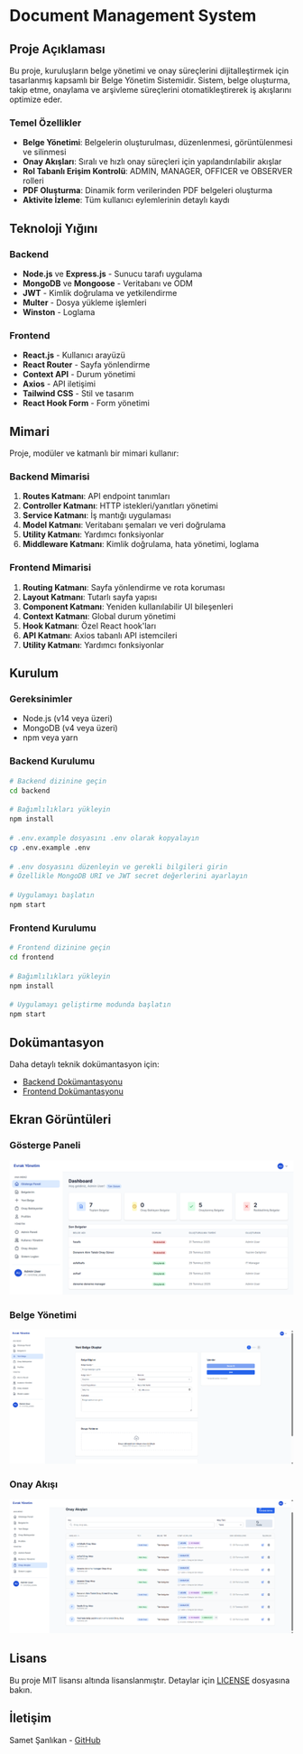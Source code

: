 # Document Management System

## Proje Açıklaması

Bu proje, kuruluşların belge yönetimi ve onay süreçlerini dijitalleştirmek için tasarlanmış kapsamlı bir Belge Yönetim Sistemidir. Sistem, belge oluşturma, takip etme, onaylama ve arşivleme süreçlerini otomatikleştirerek iş akışlarını optimize eder.

### Temel Özellikler

- **Belge Yönetimi**: Belgelerin oluşturulması, düzenlenmesi, görüntülenmesi ve silinmesi
- **Onay Akışları**: Sıralı ve hızlı onay süreçleri için yapılandırılabilir akışlar
- **Rol Tabanlı Erişim Kontrolü**: ADMIN, MANAGER, OFFICER ve OBSERVER rolleri
- **PDF Oluşturma**: Dinamik form verilerinden PDF belgeleri oluşturma
- **Aktivite İzleme**: Tüm kullanıcı eylemlerinin detaylı kaydı

## Teknoloji Yığını

### Backend
- **Node.js** ve **Express.js** - Sunucu tarafı uygulama
- **MongoDB** ve **Mongoose** - Veritabanı ve ODM
- **JWT** - Kimlik doğrulama ve yetkilendirme
- **Multer** - Dosya yükleme işlemleri
- **Winston** - Loglama

### Frontend
- **React.js** - Kullanıcı arayüzü
- **React Router** - Sayfa yönlendirme
- **Context API** - Durum yönetimi
- **Axios** - API iletişimi
- **Tailwind CSS** - Stil ve tasarım
- **React Hook Form** - Form yönetimi

## Mimari

Proje, modüler ve katmanlı bir mimari kullanır:

### Backend Mimarisi
1. **Routes Katmanı**: API endpoint tanımları
2. **Controller Katmanı**: HTTP istekleri/yanıtları yönetimi
3. **Service Katmanı**: İş mantığı uygulaması
4. **Model Katmanı**: Veritabanı şemaları ve veri doğrulama
5. **Utility Katmanı**: Yardımcı fonksiyonlar
6. **Middleware Katmanı**: Kimlik doğrulama, hata yönetimi, loglama

### Frontend Mimarisi
1. **Routing Katmanı**: Sayfa yönlendirme ve rota koruması
2. **Layout Katmanı**: Tutarlı sayfa yapısı
3. **Component Katmanı**: Yeniden kullanılabilir UI bileşenleri
4. **Context Katmanı**: Global durum yönetimi
5. **Hook Katmanı**: Özel React hook'ları
6. **API Katmanı**: Axios tabanlı API istemcileri
7. **Utility Katmanı**: Yardımcı fonksiyonlar

## Kurulum

### Gereksinimler
- Node.js (v14 veya üzeri)
- MongoDB (v4 veya üzeri)
- npm veya yarn

### Backend Kurulumu
```bash
# Backend dizinine geçin
cd backend

# Bağımlılıkları yükleyin
npm install

# .env.example dosyasını .env olarak kopyalayın
cp .env.example .env

# .env dosyasını düzenleyin ve gerekli bilgileri girin
# Özellikle MongoDB URI ve JWT secret değerlerini ayarlayın

# Uygulamayı başlatın
npm start
```

### Frontend Kurulumu
```bash
# Frontend dizinine geçin
cd frontend

# Bağımlılıkları yükleyin
npm install

# Uygulamayı geliştirme modunda başlatın
npm start
```

## Dokümantasyon

Daha detaylı teknik dokümantasyon için:

- [Backend Dokümantasyonu](backend/BACKEND-DOCUMENTATION.md)
- [Frontend Dokümantasyonu](frontend/FRONTEND-DOCUMENTATION.md)

## Ekran Görüntüleri

### Gösterge Paneli
![Gösterge Paneli](screenshots/dashboard.png)

### Belge Yönetimi
![Belge Yönetimi](screenshots/belgeolusturma.png)

### Onay Akışı
![Onay Akışı](screenshots/onayakislari.png)

## Lisans

Bu proje MIT lisansı altında lisanslanmıştır. Detaylar için [LICENSE](LICENSE) dosyasına bakın.

## İletişim

Samet Şanlıkan - [GitHub](https://github.com/EngineerSamet)


